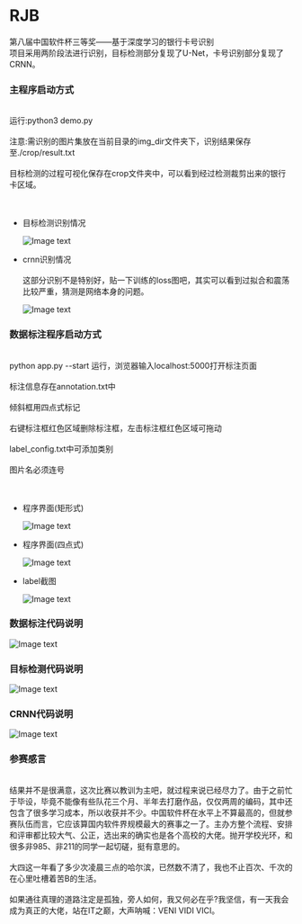 # RJB
第八届中国软件杯三等奖——基于深度学习的银行卡号识别
<br>项目采用两阶段法进行识别，目标检测部分复现了U-Net，卡号识别部分复现了CRNN。</br>

<h3>主程序启动方式</h3>
<br>运行:python3 demo.py</br>
<br>注意:需识别的图片集放在当前目录的img_dir文件夹下，识别结果保存至./crop/result.txt</br>
<br>目标检测的过程可视化保存在crop文件夹中，可以看到经过检测裁剪出来的银行卡区域。</br>
<br></br>
<ul>
<li>目标检测识别情况</li>
  
![Image text](https://github.com/HuiyanWen/RJB/blob/master/1.png)

<li>crnn识别情况</li>
<br>这部分识别不是特别好，贴一下训练的loss图吧，其实可以看到过拟合和震荡比较严重，猜测是网络本身的问题。</br>

![Image text](https://github.com/HuiyanWen/RJB/blob/master/2.png)

</ul>
<h3>数据标注程序启动方式</h3>
<br>python app.py --start 运行，浏览器输入localhost:5000打开标注页面</br>
<br>标注信息存在annotation.txt中</br>
<br>倾斜框用四点式标记</br>
<br>右键标注框红色区域删除标注框，左击标注框红色区域可拖动</br>
<br>label_config.txt中可添加类别</br>
<br>图片名必须连号</br>
<br></br>
<ul>
<li>程序界面(矩形式)</li>

![Image text](https://github.com/HuiyanWen/RJB/blob/master/4.png)

<li>程序界面(四点式)</li>

![Image text](https://github.com/HuiyanWen/RJB/blob/master/5.png)

<li>label截图</li>

![Image text](https://github.com/HuiyanWen/RJB/blob/master/6.png)
</ul>
<h3>数据标注代码说明</h3>

![Image text](https://github.com/HuiyanWen/RJB/blob/master/annotation.png)

<h3>目标检测代码说明</h3>

![Image text](https://github.com/HuiyanWen/RJB/blob/master/iam.png)

<h3>CRNN代码说明</h3>

![Image text](https://github.com/HuiyanWen/RJB/blob/master/crnn.png)

<h3>参赛感言</h3>
<br>结果并不是很满意，这次比赛以教训为主吧，就过程来说已经尽力了。由于之前忙于毕设，毕竟不能像有些队花三个月、半年去打磨作品，仅仅两周的编码，其中还包含了很多学习成本，所以收获并不少。中国软件杯在水平上不算最高的，但就参赛队伍而言，它应该算国内软件界规模最大的赛事之一了。主办方整个流程、安排和评审都比较大气、公正，选出来的确实也是各个高校的大佬。抛开学校光环，和很多非985、非211的同学一起切磋，挺有意思的。</br>
<br>大四这一年看了多少次凌晨三点的哈尔滨，已然数不清了，我也不止百次、千次的在心里吐槽着苦B的生活。</br>
<br>如果通往真理的道路注定是孤独，旁人如何，我又何必在乎?我坚信，有一天我会成为真正的大佬，站在IT之巅，大声呐喊：VENI VIDI VICI。</br>
